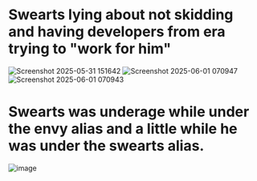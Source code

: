 # Swearts lying about not skidding and having developers from **era** trying to "work for him"
![Screenshot 2025-05-31 151642](https://github.com/user-attachments/assets/e212bdd8-da9c-4833-b288-739bdf467e83)
![Screenshot 2025-06-01 070947](https://github.com/user-attachments/assets/44f01313-7b1a-4a6e-b315-bbfcd3686db0)
![Screenshot 2025-06-01 070943](https://github.com/user-attachments/assets/cee511b0-4c3b-491a-ac95-50e8dc7467e0)
# Swearts was underage while under the envy alias and a little while he was under the swearts alias.

![image](https://github.com/user-attachments/assets/11ebb281-c5a6-4a03-b0c7-a92702881d18)
